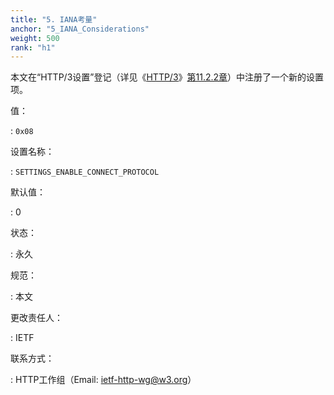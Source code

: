```yaml
---
title: "5. IANA考量"
anchor: "5_IANA_Considerations"
weight: 500
rank: "h1"
---
```


本文在“HTTP/3设置”登记（详见《[HTTP/3](/RFC9114_Chinese_Simplified/)》[第11.2.2章](/RFC9114_Chinese_Simplified/\#11.2.2_Settings_Parameters)）中注册了一个新的设置项。

值：

:   `0x08`

设置名称：

:    `SETTINGS_ENABLE_CONNECT_PROTOCOL`

默认值：

:    0

状态：

:   永久

规范：

:   本文

更改责任人：

:   IETF

联系方式：

:   HTTP工作组（Email: ietf-http-wg@w3.org）
